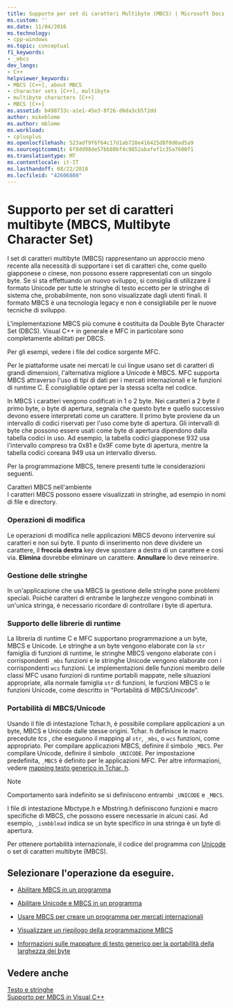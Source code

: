 ```yaml
---
title: Supporto per set di caratteri Multibyte (MBCS) | Microsoft Docs
ms.custom: ''
ms.date: 11/04/2016
ms.technology:
- cpp-windows
ms.topic: conceptual
f1_keywords:
- _mbcs
dev_langs:
- C++
helpviewer_keywords:
- MBCS [C++], about MBCS
- character sets [C++], multibyte
- multibyte characters [C++]
- MBCS [C++]
ms.assetid: b498733c-a1e1-45e3-8f26-d6da3cb5f2dd
author: mikeblome
ms.author: mblome
ms.workload:
- cplusplus
ms.openlocfilehash: 523adf9f6f64c17d1ab728e416425d8f0d0ad5a9
ms.sourcegitcommit: 6f8dd98de57bb80bf4c9852abafef1c35a7600f1
ms.translationtype: MT
ms.contentlocale: it-IT
ms.lasthandoff: 08/22/2018
ms.locfileid: "42606808"
---
```

# <a name="support-for-multibyte-character-sets-mbcss"></a>Supporto per set di caratteri multibyte (MBCS, Multibyte Character Set)
I set di caratteri multibyte (MBCS) rappresentano un approccio meno recente alla necessità di supportare i set di caratteri che, come quello giapponese o cinese, non possono essere rappresentati con un singolo byte. Se si sta effettuando un nuovo sviluppo, si consiglia di utilizzare il formato Unicode per tutte le stringhe di testo eccetto per le stringhe di sistema che, probabilmente, non sono visualizzate dagli utenti finali. Il formato MBCS è una tecnologia legacy e non è consigliabile per le nuove tecniche di sviluppo.  
  
 L'implementazione MBCS più comune è costituita da Double Byte Character Set (DBCS). Visual C++ in generale e MFC in particolare sono completamente abilitati per DBCS.  
  
 Per gli esempi, vedere i file del codice sorgente MFC.  
  
 Per le piattaforme usate nei mercati le cui lingue usano set di caratteri di grandi dimensioni, l'alternativa migliore a Unicode è MBCS. MFC supporta MBCS attraverso l'uso di tipi di dati per i mercati internazionali e le funzioni di runtime C. È consigliabile optare per la stessa scelta nel codice.  
  
 In MBCS i caratteri vengono codificati in 1 o 2 byte. Nei caratteri a 2 byte il primo byte, o byte di apertura, segnala che questo byte e quello successivo devono essere interpretati come un carattere. Il primo byte proviene da un intervallo di codici riservati per l'uso come byte di apertura. Gli intervalli di byte che possono essere usati come byte di apertura dipendono dalla tabella codici in uso. Ad esempio, la tabella codici giapponese 932 usa l'intervallo compreso tra 0x81 e 0x9F come byte di apertura, mentre la tabella codici coreana 949 usa un intervallo diverso.  
  
 Per la programmazione MBCS, tenere presenti tutte le considerazioni seguenti.  
  
 Caratteri MBCS nell'ambiente  
 I caratteri MBCS possono essere visualizzati in stringhe, ad esempio in nomi di file e directory.  
  
### <a name="editing-operations"></a>Operazioni di modifica  
 Le operazioni di modifica nelle applicazioni MBCS devono intervenire sui caratteri e non sui byte. Il punto di inserimento non deve dividere un carattere, il **freccia destra** key deve spostare a destra di un carattere e così via. **Elimina** dovrebbe eliminare un carattere. **Annullare** lo deve reinserire.  
  
### <a name="string-handling"></a>Gestione delle stringhe  
 In un'applicazione che usa MBCS la gestione delle stringhe pone problemi speciali. Poiché caratteri di entrambe le larghezze vengono combinati in un'unica stringa, è necessario ricordare di controllare i byte di apertura.  
  
### <a name="run-time-library-support"></a>Supporto delle librerie di runtime  
 La libreria di runtime C e MFC supportano programmazione a un byte, MBCS e Unicode. Le stringhe a un byte vengono elaborate con la `str` famiglia di funzioni di runtime, le stringhe MBCS vengono elaborate con i corrispondenti `_mbs` funzioni e le stringhe Unicode vengono elaborate con i corrispondenti `wcs` funzioni. Le implementazioni delle funzioni membro delle classi MFC usano funzioni di runtime portabili mappate, nelle situazioni appropriate, alla normale famiglia `str` di funzioni, le funzioni MBCS o le funzioni Unicode, come descritto in "Portabilità di MBCS/Unicode".  
  
### <a name="mbcsunicode-portability"></a>Portabilità di MBCS/Unicode  
 Usando il file di intestazione Tchar.h, è possibile compilare applicazioni a un byte, MBCS e Unicode dalle stesse origini. Tchar. h definisce le macro precedute *tcs* , che eseguono il mapping al `str`, `_mbs`, o `wcs` funzioni, come appropriato. Per compilare applicazioni MBCS, definire il simbolo `_MBCS`. Per compilare Unicode, definire il simbolo `_UNICODE`. Per impostazione predefinita, `_MBCS` è definito per le applicazioni MFC. Per altre informazioni, vedere [mapping testo generico in Tchar. h](../text/generic-text-mappings-in-tchar-h.md).  
  
> [!NOTE]
>  Comportamento sarà indefinito se si definiscono entrambi `_UNICODE` e `_MBCS`.  
  
 I file di intestazione Mbctype.h e Mbstring.h definiscono funzioni e macro specifiche di MBCS, che possono essere necessarie in alcuni casi. Ad esempio, `_ismbblead` indica se un byte specifico in una stringa è un byte di apertura.  
  
 Per ottenere portabilità internazionale, il codice del programma con [Unicode](../text/support-for-unicode.md) o set di caratteri multibyte (MBCS).  
  
## <a name="what-do-you-want-to-do"></a>Selezionare l'operazione da eseguire.  
  
-   [Abilitare MBCS in un programma](../text/international-enabling.md)  
  
-   [Abilitare Unicode e MBCS in un programma](../text/internationalization-strategies.md)  
  
-   [Usare MBCS per creare un programma per mercati internazionali](../text/mbcs-programming-tips.md)  
  
-   [Visualizzare un riepilogo della programmazione MBCS](../text/mbcs-programming-tips.md)  
  
-   [Informazioni sulle mappature di testo generico per la portabilità della larghezza dei byte](../text/generic-text-mappings-in-tchar-h.md)  
  
## <a name="see-also"></a>Vedere anche  
 [Testo e stringhe](../text/text-and-strings-in-visual-cpp.md)   
 [Supporto per MBCS in Visual C++](../text/mbcs-support-in-visual-cpp.md)